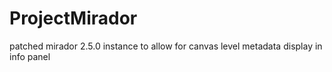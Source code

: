 # ProjectMirador
patched mirador 2.5.0 instance to allow for canvas level metadata display in info panel
